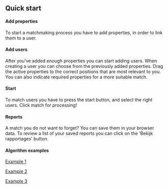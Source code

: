 ## Quick start

#### Add properties

To start a matchmaking process you have to add properties, in order to link them to a user.

#### Add users

After you've added enough properties you can start adding users. When creating a user you can choose from the previously added properties. Drag the active properties to the correct positions that are most relevant to you. You can also indicate required properties for a more suitable match.

#### Start

To match users you have to press the start button, and select the right users. Click match for processing!

#### Reports

A match you do not want to forget? You can save them in your browser data. To review a list of your saved reports you can click on the 'Bekijk rapportages' button.

#### Algorithm examples

[Example 1](https://www.itsallyours.nl/pdf/alg_vb1.pdf)

[Example 2](https://www.itsallyours.nl/pdf/alg_vb2.pdf)

[Example 3](https://www.itsallyours.nl/pdf/alg_vb3.pdf)



